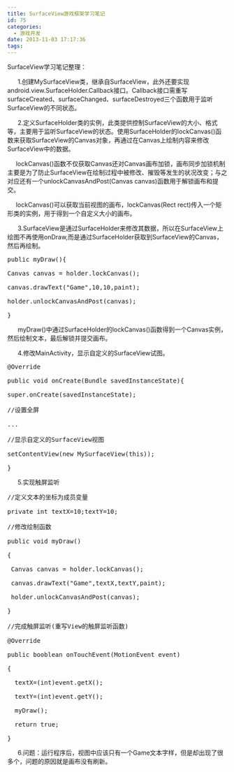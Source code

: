 ```yaml
---
title: SurfaceView游戏框架学习笔记
id: 75
categories:
  - 游戏开发
date: 2013-11-03 17:17:36
tags:
---
```


SurfaceView学习笔记整理：

&nbsp; &nbsp; &nbsp; 1.创建MySurfaceView类，继承自SurfaceView，此外还要实现android.view.SurfaceHolder.Callback接口。Callback接口需重写surfaceCreated、surfaceChanged、surfaceDestroyed三个函数用于监听SurfaceView的不同状态。

&nbsp; &nbsp; &nbsp; 2.定义SurfaceHolder类的实例，此类提供控制SurfaceView的大小、格式等，主要用于监听SurfaceView的状态。使用SurfaceHolder的lockCanvas()函数来获取SurfaceView的Canvas对象，再通过在Canvas上绘制内容来修改SurfaceView中的数据。

&nbsp; &nbsp; &nbsp;lockCanvas()函数不仅获取Canvas还对Canvas画布加锁，画布同步加锁机制主要是为了防止SurfaceView在绘制过程中被修改、摧毁等发生的状况改变；与之对应还有一个unlockCanvasAndPost(Canvas canvas)函数用于解锁画布和提交。

&nbsp; &nbsp; &nbsp;lockCanvas()可以获取当前视图的画布，lockCanvas(Rect rect)传入一个矩形类的实例，用于得到一个自定义大小的画布。

&nbsp; &nbsp; &nbsp; 3.SurfaceView是通过SurfaceHolder来修改其数据，所以在SurfaceView上绘图不再使用onDraw,而是通过SurfaceHolder获取到SurfaceView的Canvas，然后再绘制。

<pre class="prettyprint linenums bush:java" lang="java">public myDraw(){

Canvas canvas = holder.lockCanvas();

canvas.drawText("Game",10,10,paint);

holder.unlockCanvasAndPost(canvas);

}</pre>

&nbsp; &nbsp; &nbsp; myDraw()中通过SurfaceHolder的lockCanvas()函数得到一个Canvas实例，然后绘制文本，最后解锁并提交画布。

&nbsp; &nbsp; &nbsp; 4.修改MainActivity，显示自定义的SurfaceView试图。

<pre class="prettyprint linenums bush:java" lang="java">@Override

public void onCreate(Bundle savedInstanceState){

super.onCreate(savedInstanceState);

//设置全屏

...

//显示自定义的SurfaceView视图

setContentView(new MySurfaceView(this));

}</pre>

&nbsp; &nbsp; &nbsp; 5.实现触屏监听

<pre class="prettyprint linenums bush:java" lang="java">//定义文本的坐标为成员变量

private int textX=10;textY=10;

//修改绘制函数

public void myDraw()

{

 Canvas canvas = holder.lockCanvas();

 canvas.drawText("Game",textX,textY,paint);

 holder.unlockCanvasAndPost(canvas);

}

//完成触屏监听(重写View的触屏监听函数)

@Override

public booblean onTouchEvent(MotionEvent event)

{

  textX=(int)event.getX();

  textY=(int)event.getY();

  myDraw();

  return true;

}</pre>

&nbsp; &nbsp; &nbsp; 6.问题：运行程序后，视图中应该只有一个Game文本字样，但是却出现了很多个，问题的原因就是画布没有刷新。